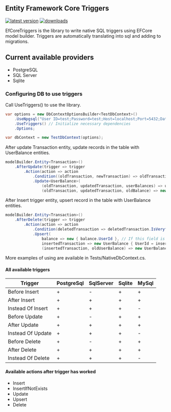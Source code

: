 Entity Framework Core Triggers
--------------------

[![latest version](https://img.shields.io/nuget/v/Laraue.EfCoreTriggers)](https://www.nuget.org/packages/Laraue.EfCoreTriggers) [![downloads](https://img.shields.io/nuget/dt/Laraue.EfCoreTriggers)](https://www.nuget.org/packages/Laraue.EfCoreTriggers)

EfCoreTriggers is the library to write native SQL triggers using EFCore model builder. Triggers are automatically translating into sql and adding to migrations.

## Current available providers

- PostgreSQL
- SQL Server
- Sqlite

### Configuring DB to use triggers

Call UseTriggers() to use the library.

```cs
var options = new DbContextOptionsBuilder<TestDbContext>()
    .UseNpgsql("User ID=test;Password=test;Host=localhost;Port=5432;Database=test;")
    .UseTriggers() // Initialize necessary dependencies
    .Options;

var dbContext = new TestDbContext(options);
```

After update Transaction entity, update records in the table with UserBalance entities.

```cs
modelBuilder.Entity<Transaction>()
    .AfterUpdate(trigger => trigger
        .Action(action => action
            .Condition((oldTransaction, newTransaction) => oldTransaction.IsVeryfied && newTransaction.IsVeryfied) // Executes only if condition met 
            .Update<UserBalance>(
                (oldTransaction, updatedTransaction, userBalances) => userBalances.UserId == oldTransaction.UserId, // Will be updated entities with matched condition
                (oldTransaction, updatedTransaction, oldBalance) => new UserBalance { Balance = oldBalance.Balance + updatedTransaction.Value - oldTransaction.Value }))); // New values for matched entities.
```

After Insert trigger entity, upsert record in the table with UserBalance entities.

```cs
modelBuilder.Entity<Transaction>()
    .AfterDelete(trigger => trigger
        .Action(action => action
            .Condition(deletedTransaction => deletedTransaction.IsVeryfied)
            .Upsert(
                balance => new { balance.UserId }, // If this field is matched, will be executed update operation else insert
                insertedTransaction => new UserBalance { UserId = insertedTransaction.UserId, Balance = insertedTransaction.Value }, // Insert, if value didn't exist
                (insertedTransaction, oldUserBalance) => new UserBalance { Balance = oldUserBalance.Balance + insertedTransaction.Value }))); // Update if value existed
```

More examples of using are available in Tests/NativeDbContext.cs.

#### All available triggers

| Trigger | PostgreSql | SqlServer | Sqlite | MySql
| --- | --- | --- | --- | --- |
| Before Insert | + | - | + | + |
| After Insert | + | + | + | + |
| Instead Of Insert | + | + | + | - |
| Before Update | + | - | + | + |
| After Update | + | + | + | + |
| Instead Of Update | + | + | + | - |
| Before Delete | + | - | + | + |
| After Delete | + | + | + | + |
| Instead Of Delete | + | + | + | - |

#### Available actions after trigger has worked

- Insert
- InsertIfNotExists
- Update
- Upsert
- Delete